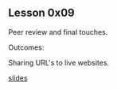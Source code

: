 ## Lesson 0x09

Peer review and final touches.

Outcomes:

Sharing URL's to live websites.

[slides](./slides.html)
